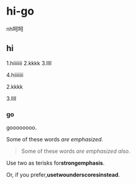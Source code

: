 # hi-go

nh呵呵

## hi

1.hiiiiiii
2.kkkk
3.llll

4.hiiiiiii

  2.kkkk

  3.llll

### go

goooooooo.

Some of these words *are emphasized*.

>Some of these words _are emphasized also_.

Use two as terisks for**strongemphasis**.

Or, if you prefer,__usetwounderscoresinstead__.